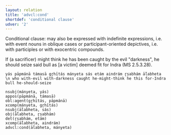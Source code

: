 ```yaml
---
layout: relation
title: 'advcl:cond'
shortdef: 'conditional clause'
udver: '2'
---
```


Conditional clause: may also be expressed with indefinite expressions, i.e. with event nouns in oblique cases or participant-oriented depictives, i.e. with participles or with exocentric compounds.

If (a sacrificer) might think he has been caught by the evil "darkness", he should seize said bull as [a victim] deemed fit for Indra (MS 2.5.3.28).
~~~ sdparse
yás pāpmánā támasā gr̥hītás mányeta sás etám aindrám r̥ṣabhám ā́labheta \n who with-evil with-darkness caught he-might-think he this for-Indra bull he-should-seize

nsubj(mányeta, yás)
appos(pāpmánā, támasā)
obl:agent(gr̥hītás, pāpmánā)
xcomp(mányeta, gr̥hītás)
nsubj(ā́labheta, sás)
obj(ā́labheta, r̥ṣabhám)
det(r̥ṣabhám, etám)
xcomp(ā́labheta, aindrám)
advcl:cond(ā́labheta, mányeta)
~~~
